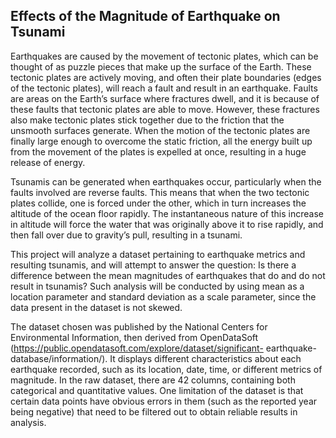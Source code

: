 ## Effects of the Magnitude of Earthquake on Tsunami

Earthquakes are caused by the movement of tectonic plates, which can be thought of as puzzle pieces that make up the surface of the Earth. These tectonic plates are actively moving, and often their plate boundaries (edges of the tectonic plates), will reach a fault and result in an earthquake. Faults are areas on the Earth’s surface where fractures dwell, and it is because of these faults that tectonic plates are able to move. However, these fractures also make tectonic plates stick together due to the friction that the unsmooth surfaces generate. When the motion of the tectonic plates are finally large enough to overcome the static friction, all the energy built up from the movement of the plates is expelled at once, resulting in a huge release of energy.

Tsunamis can be generated when earthquakes occur, particularly when the faults involved are reverse faults. This means that when the two tectonic plates collide, one is forced under the other, which in turn increases the altitude of the ocean floor rapidly. The instantaneous nature of this increase in altitude will force the water that was originally above it to rise rapidly, and then fall over due to gravity’s pull, resulting in a tsunami.

This project will analyze a dataset pertaining to earthquake metrics and resulting tsunamis, and will attempt to answer the question: Is there a difference between the mean magnitudes of earthquakes that do and do not result in tsunamis? Such analysis will be conducted by using mean as a location parameter and standard deviation as a scale parameter, since the data present in the dataset is not skewed.

The dataset chosen was published by the National Centers for Environmental Information, then derived from OpenDataSoft (https://public.opendatasoft.com/explore/dataset/significant- earthquake-database/information/). It displays different characteristics about each earthquake recorded, such as its location, date, time, or different metrics of magnitude. In the raw dataset, there are 42 columns, containing both categorical and quantitative values. One limitation of the dataset is that certain data points have obvious errors in them (such as the reported year being negative) that need to be filtered out to obtain reliable results in analysis.
